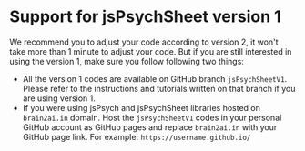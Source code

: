 # Support for jsPsychSheet version 1

We recommend you to adjust your code according to version 2, it won't take more than 1 minute to adjust your code.
But if you are still interested in using the version 1, make sure you follow following two things:

* All the version 1 codes are available on GitHub branch `jsPsychSheetV1`. Please refer to the instructions and tutorials written on that branch if you are using version 1.
* If you were using jsPsych and jsPsychSheet libraries hosted on `brain2ai.in` domain. Host the `jsPsychSheetV1` codes in your personal GitHub account as GitHub pages and replace `brain2ai.in` with your GitHub page link. For example: `https://username.github.io/`
